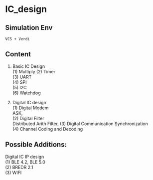 # IC_design
## Simulation Env  
	VCS + Verdi
  
## Content
1. Basic IC Design  
	(1) Multiply
	(2) Timer   
	(3) UART  
	(4) SPI  
	(5) I2C  
	(6) Watchdog   

2. Digital IC design  
	(1) Digital Modem  
		ASK,    
	(2) Digital Filter  
		Distributed Arith Filter,
	(3) Digital Communication Synchronization   
	(4) Channel Coding and Decoding  
  
## Possible Additions:
Digital IC IP design  
	(1) BLE 4.2, BLE 5.0   
	(2) BREDR 2.1  
	(3) WIFI  
